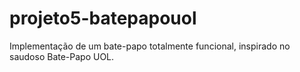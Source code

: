 # projeto5-batepapouol
Implementação de um bate-papo totalmente funcional, inspirado no saudoso Bate-Papo UOL.
